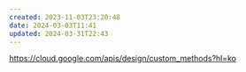 ```yaml
---
created: 2023-11-03T23:20:48
date: 2024-03-03T11:41
updated: 2024-03-31T22:43
---
```

https://cloud.google.com/apis/design/custom_methods?hl=ko